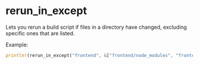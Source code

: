 # rerun_in_except

Lets you rerun a build script if files in a directory have changed, excluding specific ones that are listed.

Example:
```rust
println!(rerun_in_except("frontend", &["frontend/node_modules", "frontend/artifacts"]))
```
